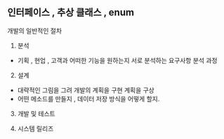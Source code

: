 ## 인터페이스 , 추상 클래스 , enum


개발의 일반적인 절차
1. 분석
- 기획 , 현업 , 고객과 어떠한 기능을 원하는지 서로 분석하는 요구사항 분석 과정
2. 설계
- 대략적인 그림을 그려 개발의 계획을 구현 계획을 구상
- 어떤 메소드를 만들지 , 데이터 저장 방식을 어떻게 할지.

3. 개발 및 테스트

4. 시스템 릴리즈

